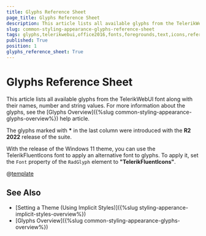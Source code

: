 ```yaml
---
title: Glyphs Reference Sheet
page_title: Glyphs Reference Sheet
description: This article lists all available glyphs from the TelerikWebUI font.
slug: common-styling-appearance-glyphs-reference-sheet
tags: glyphs,telerikwebui,office2016,fonts,foregrounds,text,icons,reference,sheet
published: True
position: 1
glyphs_reference_sheet: True
---
```


# Glyphs Reference Sheet

This article lists all available glyphs from the TelerikWebUI font along with their names, number and string values. For more information about the glyphs, see the [Glyphs Overview]({%slug common-styling-appearance-glyphs-overview%}) help article. 

The glyphs marked with __*__ in the last column were introduced with the **R2 2022** release of the suite.

With the release of the Windows 11 theme, you can use the TelerikFluentIcons font to apply an alternative font to glyphs. To apply it, set the `Font` property of the `RadGlyph` element to __"TelerikFluentIcons"__.

@[template](/_contentTemplates/glyphs-table.md#reference-sheet-table)

## See Also

* [Setting a Theme (Using  Implicit Styles)]({%slug styling-apperance-implicit-styles-overview%})
* [Glyphs Overview]({%slug common-styling-appearance-glyphs-overview%})
